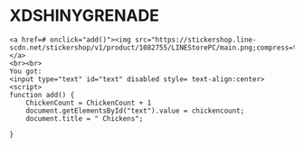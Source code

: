# XDSHINYGRENADE
<html>
  <title>Awesome website see fun games coming up!<title>
    
    <body>
    <h1> Clicker Game of chickens</h1>
    </body>
    
    <style>
     body {
     background-color:Green
     color:###f
     text-allign:center;
  }
  </style>
  
  
  </html>
  
    
  <script>
	var chicken count = 0;
</script>
<html>
<head><title>Chicken Game</title><head>
<body>

	<a href=# onclick="add()"><img src="https://stickershop.line-scdn.net/stickershop/v1/product/1082755/LINEStorePC/main.png;compress=true"></a>
	<br><br>
	You got:
	<input type="text" id="text" disabled style= text-align:center>
	<script>
	function add() {
		ChickenCount = ChickenCount + 1
		document.getElementsById("text").value = chickencount;
		document.title = " Chickens";

	}


</script>
</body>
</html>
